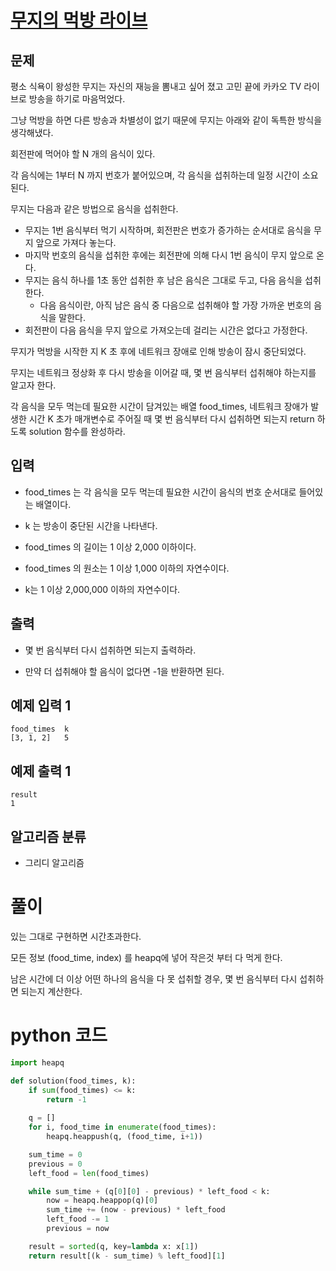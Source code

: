 # [무지의 먹방 라이브](https://programmers.co.kr/learn/courses/30/lessons/42891)

## 문제
평소 식욕이 왕성한 무지는 자신의 재능을 뽐내고 싶어 졌고 고민 끝에 카카오 TV 라이브로 방송을 하기로 마음먹었다.

그냥 먹방을 하면 다른 방송과 차별성이 없기 때문에 무지는 아래와 같이 독특한 방식을 생각해냈다.

회전판에 먹어야 할 N 개의 음식이 있다.

각 음식에는 1부터 N 까지 번호가 붙어있으며, 각 음식을 섭취하는데 일정 시간이 소요된다.

무지는 다음과 같은 방법으로 음식을 섭취한다.

- 무지는 1번 음식부터 먹기 시작하며, 회전판은 번호가 증가하는 순서대로 음식을 무지 앞으로 가져다 놓는다.
- 마지막 번호의 음식을 섭취한 후에는 회전판에 의해 다시 1번 음식이 무지 앞으로 온다.
- 무지는 음식 하나를 1초 동안 섭취한 후 남은 음식은 그대로 두고, 다음 음식을 섭취한다.
    - 다음 음식이란, 아직 남은 음식 중 다음으로 섭취해야 할 가장 가까운 번호의 음식을 말한다.
- 회전판이 다음 음식을 무지 앞으로 가져오는데 걸리는 시간은 없다고 가정한다.

무지가 먹방을 시작한 지 K 초 후에 네트워크 장애로 인해 방송이 잠시 중단되었다.

무지는 네트워크 정상화 후 다시 방송을 이어갈 때, 몇 번 음식부터 섭취해야 하는지를 알고자 한다.

각 음식을 모두 먹는데 필요한 시간이 담겨있는 배열 food_times, 네트워크 장애가 발생한 시간 K 초가 매개변수로 주어질 때 몇 번 음식부터 다시 섭취하면 되는지 return 하도록 solution 함수를 완성하라.

## 입력
- food_times 는 각 음식을 모두 먹는데 필요한 시간이 음식의 번호 순서대로 들어있는 배열이다.

- k 는 방송이 중단된 시간을 나타낸다.

- food_times 의 길이는 1 이상 2,000 이하이다.

- food_times 의 원소는 1 이상 1,000 이하의 자연수이다.

- k는 1 이상 2,000,000 이하의 자연수이다.

## 출력
- 몇 번 음식부터 다시 섭취하면 되는지 출력하라.

- 만약 더 섭취해야 할 음식이 없다면 -1을 반환하면 된다.

## 예제 입력 1 
    food_times	k
    [3, 1, 2]	5

## 예제 출력 1 
    result
	1

## 알고리즘 분류
- 그리디 알고리즘

# 풀이
있는 그대로 구현하면 시간초과한다.

모든 정보 (food_time, index) 를 heapq에 넣어 작은것 부터 다 먹게 한다.

남은 시간에 더 이상 어떤 하나의 음식을 다 못 섭취할 경우, 몇 번 음식부터 다시 섭취하면 되는지 계산한다.

# python 코드
```python
import heapq

def solution(food_times, k):
    if sum(food_times) <= k:
        return -1
    
    q = []
    for i, food_time in enumerate(food_times):
        heapq.heappush(q, (food_time, i+1))

    sum_time = 0
    previous = 0
    left_food = len(food_times)

    while sum_time + (q[0][0] - previous) * left_food < k:
        now = heapq.heappop(q)[0]
        sum_time += (now - previous) * left_food
        left_food -= 1
        previous = now

    result = sorted(q, key=lambda x: x[1])
    return result[(k - sum_time) % left_food][1]
```
